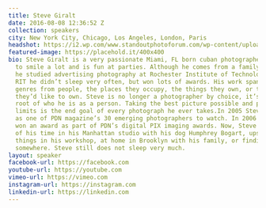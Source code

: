 ```yaml
---
title: Steve Giralt
date: 2016-08-08 12:36:52 Z
collection: speakers
city: New York City, Chicago, Los Angeles, London, Paris
headshot: https://i2.wp.com/www.standoutphotoforum.com/wp-content/uploads/2015/07/Steve-Giralt.png?w=1184
featured-image: https://placehold.it/400x400
bio: Steve Giralt is a very passionate Miami, FL born cuban photographer who likes
  to smile a lot and is fun at parties. Although he comes from a family of engineers,
  he studied advertising photography at Rochester Institute of Technology. While at
  RIT he didn’t sleep very often, but won lots of awards. His work spans many different
  genres from people, the places they occupy, the things they own, or the many things
  they’d like to own. Steve is no longer a photographer by choice, it’s at the very
  root of who he is as a person. Taking the best picture possible and pushing the
  limits is the end goal of every photograph he ever takes.In 2005 Steve was selected
  as one of PDN magazine’s 30 emerging photographers to watch. In 2006 www.stevegiralt.com
  won an award as part of PDN’s digital PIX imaging awards. Now, Steve spends most
  of his time in his Manhattan studio with his dog Humphrey Bogart, upstate NY building
  things in his workshop, at home in Brooklyn with his family, or finding a new adventure
  somewhere. Steve still does not sleep very much.
layout: speaker
facebook-url: https://facebook.com
youtube-url: https://youtube.com
vimeo-url: https://vimeo.com
instagram-url: https://instagram.com
linkedin-url: https://linkedin.com
---
```


